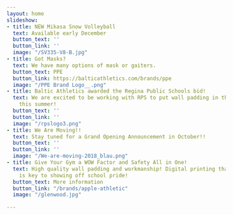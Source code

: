 ```yaml
---
layout: home
slideshow:
- title: NEW Mikasa Snow Volleyball
  text: Available early December
  button_text: ''
  button_link: ''
  image: "/SV335-V8-B.jpg"
- title: Got Masks?
  text: We have many options of mask or gaiters.
  button_text: PPE
  button_link: https://balticathletics.com/brands/ppe
  image: "/PPE Brand Logo__.png"
- title: Baltic Athletics awarded the Regina Public Schools bid!
  text: We are excited to be working with RPS to put wall padding in their schools
    this summer!
  button_text: ''
  button_link: ''
  image: "/rpslogo3.png"
- title: We Are Moving!!
  text: Stay tuned for a Grand Opening Announcement in October!!
  button_text: ''
  button_link: ''
  image: "/We-are-moving-2018_blau.png"
- title: Give Your Gym a WOW Factor and Safety All in One!
  text: High quality wall padding and workmanship! Digital printing that won't peel
    is key to showing off school pride!
  button_text: More information
  button_link: "/brands/apple-athletic"
  image: "/glenwood.jpg"

---
```


